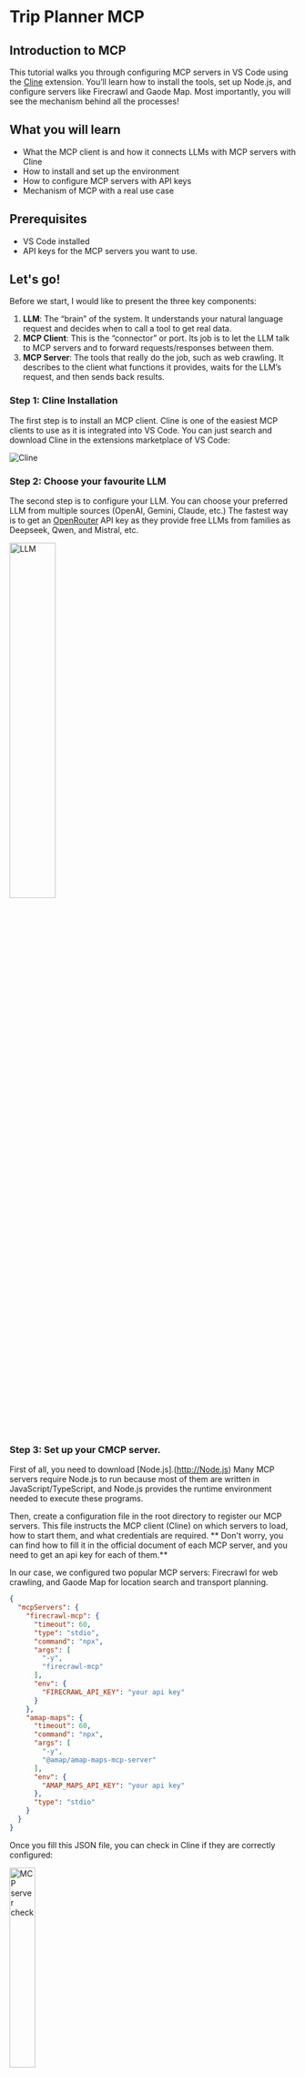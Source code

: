 # Trip Planner MCP 
## Introduction to MCP
This tutorial walks you through configuring MCP servers in VS Code using the [Cline](https://docs.cline.bot/getting-started/installing-cline) extension.
You’ll learn how to install the tools, set up Node.js, and configure servers like Firecrawl and Gaode Map.
Most importantly, you will see the mechanism behind all the processes!

## What you will learn
- What the MCP client is and how it connects LLMs with MCP servers with Cline
- How to install and set up the environment
- How to configure MCP servers with API keys
- Mechanism of MCP with a real use case

## Prerequisites
- VS Code installed
- API keys for the MCP servers you want to use.

## Let's go!
Before we start, I would like to present the three key components:
  1. **LLM**: The “brain” of the system. It understands your natural language request and decides when to call a tool to get real data.
  3. **MCP Client**: This is the “connector” or port. Its job is to let the LLM talk to MCP servers and to forward requests/responses between them.
  4. **MCP Server**: The tools that really do the job, such as web crawling. It describes to the client what functions it provides, waits for the LLM’s request, and then sends back results.

### Step 1: Cline Installation 
The first step is to install an MCP client. Cline is one of the easiest MCP clients to use as it is integrated into VS Code. You can just search and download Cline in the extensions marketplace of VS Code:

![Cline](./images/cline.png)

### Step 2: Choose your favourite LLM
The second step is to configure your LLM. You can choose your preferred LLM from multiple sources (OpenAI, Gemini, Claude, etc.) 
The fastest way is to get an [OpenRouter](https://openrouter.ai/) API key as they provide free LLMs from families as Deepseek, Qwen, and Mistral, etc. 

<img src="./images/LLM_configuration.png" alt="LLM" width="40%"/>



### Step 3: Set up your CMCP server.
First of all, you need to download [Node.js].(http://Node.js) Many MCP servers require Node.js to run because most of them are written in JavaScript/TypeScript, and Node.js provides the runtime environment needed to execute these programs.

Then, create a configuration file in the root directory to register our MCP servers. This file instructs the MCP client (Cline) on which servers to load, how to start them, and what credentials are required. ** Don't worry, you can find how to fill it in the official document of each MCP server, and you need to get an api key for each of them.**

In our case, we configured two popular MCP servers: Firecrawl for web crawling, and Gaode Map for location search and transport planning. 

```json
{
  "mcpServers": {
    "firecrawl-mcp": {
      "timeout": 60,
      "type": "stdio",
      "command": "npx",
      "args": [
        "-y",
        "firecrawl-mcp"
      ],
      "env": {
        "FIRECRAWL_API_KEY": "your api key"
      }
    },
    "amap-maps": {
      "timeout": 60,
      "command": "npx",
      "args": [
        "-y",
        "@amap/amap-maps-mcp-server"
      ],
      "env": {
        "AMAP_MAPS_API_KEY": "your api key"
      },
      "type": "stdio"
    }
  }
}
```

Once you fill this JSON file, you can check in Cline if they are correctly configured:

<img src="./images/check_server.png" alt="MCP server check" width="30%"/>

Now the configuration is done, we can start a chat in Cline to try it out! 

## Real Use Case: Planning a One-Day Trip in Haikou City

In this example, we will combine two MCP servers to plan a one-day trip in my hometown, Haikou City, in the lovely tropical island of China. 

Remember we have two MCP servers: 

- **Firecrawl**  
  - Takes a web URL as input and returns website content.  
  - Its coolest feature is that you can define a **JSON schema**, and it will intelligently extract structured information from the web page according to that schema.  
  - This saves a lot of time compared to manually processing raw text.

- **Gaode Map (amap-maps)**  
  A map MCP powered by one of the most popular map applications in China.  
  It provides tools such as:
  - Converting place names into geographic coordinates  
  - Weather search  
  - Route planning (driving, walking, bicycling, public transit)  
  - Distance calculation

### Use Case Description

Our scenario is as follows:

1. Extract **3 attractions** from a travel blog, including their **name, location, and description**.  
2. Send these places to the **Map MCP** to generate a **public transportation route**.  
3. Combine the extracted information and the route plan into a **one-day travel itinerary** with all details:
   - Which places to visit  
   - What activities to do at each place  
   - How to get from one place to another using public transportation

<img src="./images/travel.png" alt="travel" width="80%"/>

All we need to do is to give a prompt, the LLM will select the best MCP server and its tool to do all the job for us! 

<pre> ```
Background:
I am traveling to Haikou City in China, and I am especially interested in cultural and historical attractions.

Task:
Extract 3 tourist attractions from a travel website:https://www.chinadiscovery.com/hainan/haikou/things-to-do.html 
That aligns with my interest, then use the maps MCP to generate a travel plan.

Steps:
1. Use the web crawling MCP firecrawl_extract to get attractions from the website in JSON format. 
   Output JSON schema: 
   - Places to Visit: name of the place 
   - location: Chinese address or landmark, required in Chinese for map accuracy
   - Description: a description of the place and things to do in English
   - Recommend Length of Visiting: time for visit 

Note: Prefer cultural and historical attractions if possible. Then you select only three of them that aligns most to my interest. 

2. Use maps_geo to convert each location into coordinates.

3. Plan the trip: start from the first attraction, then go to the second, then the third. 
   Use maps_direction_transit_integrated to get routes with public transportation routes. I have no car. 

4. Generate a final travel plan in Markdown text:
   - Attraction name + things_to_do
   - Route details between attractions with public transportation
   - Full, readable itinerary with cultural highlights
  - You should organize my day with a plan to make sure I have a good time in Hiakou City
``` </pre>

### Model Response
The LLM first analyzes the human request and looks through the available tools from each MCP server. It selects the firecrawl_extract tool from the Firecrawl MCP server, since its description best matches the user’s needs.

<img src="./images/firecrawl.png" alt="firecrawl" width="80%"/>

This is because, as shown here, in the toolbox of each MCP server, each tool has a description of what it is capable of and what kind of parameters it needs to perform the job. The LLM analyzes the human request first and looks through all the available tools to select the one whose description aligns the most with the request. 

It then generates a JSON request for Firecrawl, filling in all required parameters:

```json
{
  "urls": ["https://www.chinadiscovery.com/hainan/haikou/things-to-do.html"],
  "prompt": "Extract tourist attractions focusing on cultural and historical places in Haikou city. Provide the following JSON schema: Places to Visit (name), location (Chinese address or landmark, required in Chinese), Description (English description of the place and things to do), Recommend Length of Visiting (time for visit).",
  "schema": {
    "type": "object",
    "properties": {
      "Places to Visit": { "type": "string" },
      "location": { "type": "string" },
      "Description": { "type": "string" },
      "Recommend Length of Visiting": { "type": "string" }
    },
    "required": ["Places to Visit", "location", "Description", "Recommend Length of Visiting"]
  },
  "allowExternalLinks": false,
  "enableWebSearch": false,
  "includeSubdomains": false
}
```
This illustrates the essence of MCP: translating a human request into a JSON request that can be executed by any MCP server.

The JSON request is sent to Firecrawl, which returns the main tourist attractions in Haikou, each structured according to the defined schema.
I really like this extract scraping than simple crawling, as you can see, it not only crawls web information but also extracts what you want and returns it in a structured format! 

```json
One of the attractions:
{
    "name": "Qilou Old Street",
    "location": "海口市龙华区得胜沙路到长堤路",
    "coordinates": "110.347230,20.045266",
    "Description": "Qilou Old Street, with a total length of 4.4 kilometers and over 600 arcade buildings, showcases the most distinctive street landscape of Haikou City. The buildings were mostly constructed by overseas Chinese returning from abroad in the early 20th century, featuring elegant sculptures and foreign decorations. Sipailou, the oldest building, dates back to the Southern Song Dynasty. The street is also home to Haikou Qilou Snack Street, which offers a variety of local delicacies like Wenchang Chicken and Hainan noodles.",
    "Recommend Length of Visiting": "1~2 hours"
  }
```

Next, the LLM decides to call the Amap MCP server to obtain geographic coordinates of the attractions using the maps_geo tool. Once the locations are retrieved, it plans the public transit route with maps_direction_transit_integrated, which provides detailed instructions including bus numbers, stops, and total duration.

<img src="./images/direction.png" alt="direction" width="80%"/>

Example of the returned route plan:

```json
"segments": [
          {
            "walking": {
              "origin": "110.347229,20.045259",
              "destination": "110.344765,20.044636",
              "distance": "275",
              "duration": "235",
              "steps": [
                {
                  "instruction": "Walk 145 meters diagonally to the left.",
                  "road": [],
                  "distance": "145",
                  "action": "Walk diagonally to the left.",
                  "assistant_action": []
                }
                ......
            "bus": {
                "buslines": [
                  {
                    "name": "Route G37 (Train Station → Yucheng Village Bus Terminal)",
                    "departure_stop": {
                      "name": "水巷口"
                    },
                    "arrival_stop": {
                      "name": "省林业厅"
                    },
                    "distance": "4694",
                    "duration": "1738",
                    "via_stops": [
                      {
                        "name": "和平桥"
                      },
                 .......
```
This process is repeated until all destinations are connected by an integrated public transit solution.
In the end, the LLM gathered all the information from the iterations and crafted a one-day trip plan in my city:
```markdown
# Haikou City Cultural and Historical Attractions Travel Plan

## 1. Qilou Old Street

- Description: Qilou Old Street, with a total length of 4.4 kilometers and over 600 arcade buildings, showcases the most distinctive street landscape of Haikou City. The buildings were mostly constructed by overseas Chinese returning from abroad in the early 20th century, featuring elegant sculptures and foreign decorations. Sipailou, the oldest building, dates back to the Southern Song Dynasty. The street is also home to Haikou Qilou Snack Street, offering local delicacies like Wenchang Chicken and Hainan noodles.
- Recommended Visit Length: 1 to 2 hours

## Route from Qilou Old Street to Wugong Temple

- Walk about 275 meters along 博爱北路 (Bo'ai North Road) to 水巷口 (Shuixiangkou) bus stop.
- Take bus G37路 from 水巷口 to 省林业厅 (Provincial Forestry Department) stop (approx. 29 minutes).
- Walk about 92 meters along 海府路 (Haifu Road) to Wugong Temple.
- Total travel time: Approx. 34 minutes.

## 2. Wugong Temple (Five Official Temple)

- Description: Wugong Temple, also known as 'Hainan First Floor,' is a wooden complex built in memory of five officials deported to Haikou during the Tang and Song dynasties. It provides insights into ancient Chinese relegation rules and the history of Hainan Province. Nearby, Hairui Tomb honors Hai Rui, a respected official of the Ming Dynasty, featuring solemn architecture and stone carvings along the path to the grave.
- Recommended Visit Length: 1 to 2 hours

## Route from Wugong Temple to Hainan Museum

- Walk about 136 meters along 海府路 to 省林业厅 (Provincial Forestry Department) bus stop.
- Take bus G51路 from 省林业厅 to 省图书馆 (Provincial Library) stop (approx. 19 minutes).
- Walk about 650 meters along 国兴大道辅路 (Guoxing Avenue Auxiliary Road) to Hainan Museum.
- Total travel time: Approx. 32 minutes.

## 3. Hainan Museum

- Description: Hainan Museum is a comprehensive museum showcasing the history and culture of Hainan. It features exhibitions on maritime civilization, Hainan history, and customs, along with displays of cultural relics. The museum is recognized as one of the six most beautiful buildings in Hainan and offers a deep dive into the region's heritage.
- Recommended Visit Length: 2 hours

This itinerary ensures you experience the rich cultural and historical heritage of Haikou city with efficient public transportation routes and ample time at each attraction for a fulfilling visit.
```
As a local, I have to say, it's a decent plan to explore Haikou City!

## Conclusion: How MCP Works Behind the Scenes?

After walking through the Haikou trip planning example, we can clearly see how MCP ties everything together. Let’s revisit the key questions:
### 1. What exactly is MCP?
MCP (Model Context Protocol) is the bridge between the LLM and external tools.
- The LLM is the “brain” that understands your request.

- The MCP Client (like Cline) is the port/connector that forwards requests and responses.

- The MCP Servers are the tools (Firecrawl, Gaode Map, etc.) that actually execute the job and return results.

In our example, Firecrawl served as the web crawler and extractor, while Gaode Map handled geo-coordinates and route planning.

### 2. How does the LLM know which MCP server and tool to use?
Each MCP server describes its tools in a toolbox-like manifest, including the tool’s capabilities (what it can do) and the parameters it requires.
When you give a natural language task — e.g., “find cultural attractions in Haikou and plan a public transit route” — the LLM parses the request, checks the tool descriptions, and matches the task to the right tool.

- To extract structured attraction data → it chose firecrawl_extract.
- To get coordinates → it chose maps_geo.
- To plan the transit route → it chose maps_direction_transit_integrated.

The LLM doesn’t hardcode which tool to call — it dynamically decides based on the toolbox definitions.

### 3. How does the LLM issue a command, and how does the server understand it?
Once the LLM selects the tool, it generates a JSON request that matches the schema expected by that tool.
- Example: a JSON request to Firecrawl specifying the url, prompt, and the schema of data we want.
- This JSON is sent through the MCP client to the MCP server.

The server simply waits for incoming JSON that matches its declared format, executes the task (e.g., crawl a webpage, search a map, plan a bus route), and returns results — again in structured JSON.

The LLM then reads the results, reasons about them, and continues with the next step until the whole task is complete.

### The Big Picture
So in short:

- MCP is the protocol that standardizes how LLMs talk to external tools.

- The LLM acts as the planner, deciding what needs to be done.

- The client is the connector, routing requests/responses.

- The servers are the executors, doing the actual work and returning structured outputs.

That’s why, with only one natural language request, the LLM was able to extract cultural attractions, find coordinates, plan routes, and finally assemble a one-day Haikou itinerary — all by orchestrating multiple MCP servers seamlessly.























